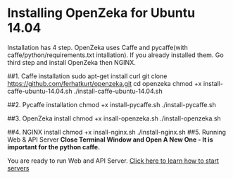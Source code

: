# Installing OpenZeka for Ubuntu 14.04
Installation has 4 step. OpenZeka uses Caffe and pycaffe(with caffe/python/requirements.txt intallation). If you already installed them. Go third step and install OpenZeka then NGINX.

##1. Caffe installation
    sudo apt-get install curl
    git clone https://github.com/ferhatkurt/openzeka.git
    cd openzeka
    chmod +x install-caffe-ubuntu-14.04.sh
    ./install-caffe-ubuntu-14.04.sh

##2. Pycaffe installation
    chmod +x install-pycaffe.sh
    ./install-pycaffe.sh

##3. OpenZeka install
    chmod +x insall-openzeka.sh
    ./install-openzeka.sh

##4. NGINX install
    chmod +x insall-nginx.sh
    ./install-nginx.sh
##5. Running Web & API Server
**Close Terminal Window and Open A New One - It is important for the python caffe.**

You are ready to run Web and API Server. [Click here to learn how to start servers](https://github.com/ferhatkurt/openzeka/wiki/Running-Web-and-API-Server)
